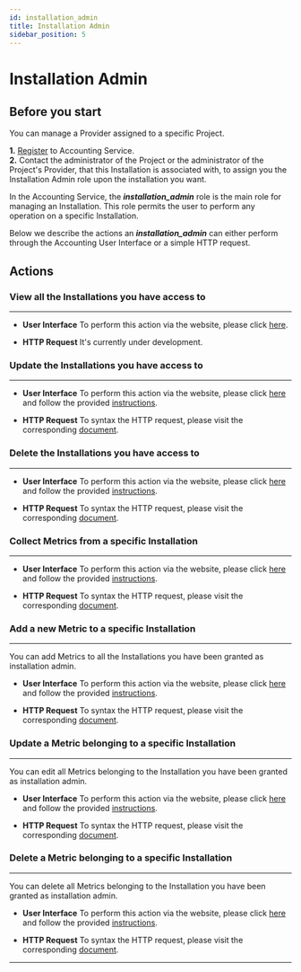 ```yaml
---
id: installation_admin
title: Installation Admin
sidebar_position: 5
---
```


# Installation Admin

## Before you start

You can manage a Provider assigned to a specific Project.

**1.** [Register](/docs/guides/register.md) to Accounting Service.  
**2.** Contact the administrator of the Project or the administrator of the
Project's Provider, that this Installation is associated with, to assign you
the Installation Admin role upon the installation you want.

In the Accounting Service, the **_installation_admin_** role is the main role
for managing an Installation. This role permits the user to perform any
operation on a specific Installation.

Below we describe the actions an **_installation_admin_** can either perform
through the Accounting User Interface or a simple HTTP request.

## Actions

### View all the Installations you have access to

---

- **User Interface**
  To perform this action via the website, please click [here](https://accounting.eosc-portal.eu/installations).

- **HTTP Request**
  It's currently under development.

### Update the Installations you have access to

---

- **User Interface**
  To perform this action via the website, please click [here](https://accounting.eosc-portal.eu/installations)
and follow the provided [instructions](https://argoeu.github.io/argo-accounting/docs/guides/ui_actions/installation#update-an-existing-installation).

- **HTTP Request**
  To syntax the HTTP request, please visit the corresponding [document](https://argoeu.github.io/argo-accounting/docs/api/installation#patch---update-an-existing-installation).

### Delete the Installations you have access to

---

- **User Interface**
  To perform this action via the website, please click [here](https://accounting.eosc-portal.eu/installations)
and follow the provided [instructions](https://argoeu.github.io/argo-accounting/docs/guides/ui_actions/installation#delete-an-existing-installation).

- **HTTP Request**
  To syntax the HTTP request, please visit the corresponding [document](https://argoeu.github.io/argo-accounting/docs/api/installation#delete---delete-an-existing-installation).

### Collect Metrics from a specific Installation

---

- **User Interface**
  To perform this action via the website, please click [here](https://accounting.eosc-portal.eu/installations)
and follow the provided [instructions](https://argoeu.github.io/argo-accounting/docs/guides/ui_actions/installation#collect-metrics-from-specific-installation).

- **HTTP Request**
  To syntax the HTTP request, please visit the corresponding [document](https://argoeu.github.io/argo-accounting/docs/api/collect_metrics#get---collecting-metrics-from-specific-installation).

### Add a new Metric to a specific Installation

---

You can add Metrics to all the Installations you have been granted as
installation admin.

- **User Interface**
  To perform this action via the website, please click [here](https://accounting.eosc-portal.eu/installations)
and follow the provided [instructions](https://argoeu.github.io/argo-accounting/docs/guides/ui_actions/installation#add-a-new-metric).

- **HTTP Request**
  To syntax the HTTP request, please visit the corresponding [document](https://argoeu.github.io/argo-accounting/docs/api/metric#post---create-a-new-metric).

### Update a Metric belonging to a specific Installation

---

You can edit all Metrics belonging to the Installation you have been
granted as installation admin.

- **User Interface**
  To perform this action via the website, please click [here](https://accounting.eosc-portal.eu/installations)
and follow the provided [instructions](https://argoeu.github.io/argo-accounting/docs/guides/ui_actions/installation#update-an-existing-metric).

- **HTTP Request**
  To syntax the HTTP request, please visit the corresponding [document](https://argoeu.github.io/argo-accounting/docs/api/metric#patch---update-an-existing-metric).

### Delete a Metric belonging to a specific Installation

---

You can delete all Metrics belonging to the Installation you have been granted
as installation admin.

- **User Interface**
  To perform this action via the website, please click [here](https://accounting.eosc-portal.eu/installations)
and follow the provided [instructions](https://argoeu.github.io/argo-accounting/docs/guides/ui_actions/installation#delete-an-existing-metric).

- **HTTP Request**
  To syntax the HTTP request, please visit the corresponding [document](https://argoeu.github.io/argo-accounting/docs/api/metric#delete---delete-an-existing-metric).

---
